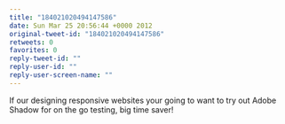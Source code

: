 ```yaml
---
title: "184021020494147586"
date: Sun Mar 25 20:56:44 +0000 2012
original-tweet-id: "184021020494147586"
retweets: 0
favorites: 0
reply-tweet-id: ""
reply-user-id: ""
reply-user-screen-name: ""
---
```

If our designing responsive websites your going to want to try out Adobe Shadow for on the go testing, big time saver!
